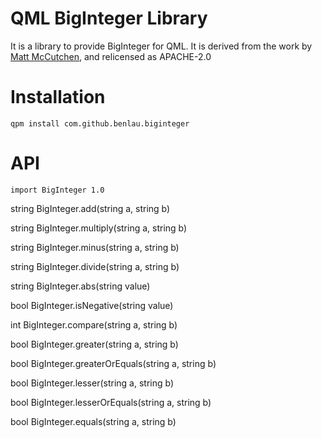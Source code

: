 QML BigInteger Library
======================

It is a library to provide BigInteger for QML.
It is derived from the work by [ Matt McCutchen](https://mattmccutchen.net/bigint/), and relicensed as APACHE-2.0

Installation
============

	qpm install com.github.benlau.biginteger

API
===

```
import BigInteger 1.0
```

string BigInteger.add(string a, string b)

string BigInteger.multiply(string a, string b)

string BigInteger.minus(string a, string b)

string BigInteger.divide(string a, string b)

string BigInteger.abs(string value)

bool BigInteger.isNegative(string value)

int BigInteger.compare(string a, string b)

bool BigInteger.greater(string a, string b)

bool BigInteger.greaterOrEquals(string a, string b)

bool BigInteger.lesser(string a, string b)

bool BigInteger.lesserOrEquals(string a, string b)

bool BigInteger.equals(string a, string b)



